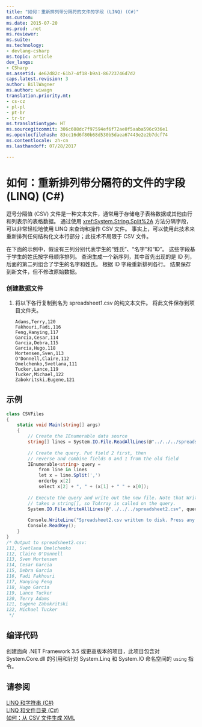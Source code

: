 ```yaml
---
title: "如何：重新排列带分隔符的文件的字段 (LINQ) (C#)"
ms.custom: 
ms.date: 2015-07-20
ms.prod: .net
ms.reviewer: 
ms.suite: 
ms.technology:
- devlang-csharp
ms.topic: article
dev_langs:
- CSharp
ms.assetid: 4e62d82c-61b7-4f18-b9a1-86723746d7d2
caps.latest.revision: 3
author: BillWagner
ms.author: wiwagn
translation.priority.mt:
- cs-cz
- pl-pl
- pt-br
- tr-tr
ms.translationtype: HT
ms.sourcegitcommit: 306c608dc7f97594ef6f72ae0f5aaba596c936e1
ms.openlocfilehash: 83cc16d6f80b68d530b5daea67443e2e2b7dcf74
ms.contentlocale: zh-cn
ms.lasthandoff: 07/28/2017

---
```

# <a name="how-to-reorder-the-fields-of-a-delimited-file-linq-c"></a>如何：重新排列带分隔符的文件的字段 (LINQ) (C#)
逗号分隔值 (CSV) 文件是一种文本文件，通常用于存储电子表格数据或其他由行和列表示的表格数据。 通过使用 <xref:System.String.Split%2A> 方法分隔字段，可以非常轻松地使用 LINQ 来查询和操作 CSV 文件。 事实上，可以使用此技术来重新排列任何结构化文本行部分；此技术不局限于 CSV 文件。  
  
 在下面的示例中，假设有三列分别代表学生的“姓氏”、“名字”和“ID”。 这些字段基于学生的姓氏按字母顺序排列。 查询生成一个新序列，其中首先出现的是 ID 列，后面的第二列组合了学生的名字和姓氏。 根据 ID 字段重新排列各行。 结果保存到新文件，但不修改原始数据。  
  
### <a name="to-create-the-data-file"></a>创建数据文件  
  
1.  将以下各行复制到名为 spreadsheet1.csv 的纯文本文件。 将此文件保存到项目文件夹。  
  
    ```  
    Adams,Terry,120  
    Fakhouri,Fadi,116  
    Feng,Hanying,117  
    Garcia,Cesar,114  
    Garcia,Debra,115  
    Garcia,Hugo,118  
    Mortensen,Sven,113  
    O'Donnell,Claire,112  
    Omelchenko,Svetlana,111  
    Tucker,Lance,119  
    Tucker,Michael,122  
    Zabokritski,Eugene,121  
    ```  
  
## <a name="example"></a>示例  
  
```csharp  
class CSVFiles  
{  
    static void Main(string[] args)  
    {  
        // Create the IEnumerable data source  
        string[] lines = System.IO.File.ReadAllLines(@"../../../spreadsheet1.csv");  
  
        // Create the query. Put field 2 first, then  
        // reverse and combine fields 0 and 1 from the old field  
        IEnumerable<string> query =  
            from line in lines  
            let x = line.Split(',')  
            orderby x[2]  
            select x[2] + ", " + (x[1] + " " + x[0]);  
  
        // Execute the query and write out the new file. Note that WriteAllLines  
        // takes a string[], so ToArray is called on the query.  
        System.IO.File.WriteAllLines(@"../../../spreadsheet2.csv", query.ToArray());  
  
        Console.WriteLine("Spreadsheet2.csv written to disk. Press any key to exit");  
        Console.ReadKey();  
    }  
}  
/* Output to spreadsheet2.csv:  
111, Svetlana Omelchenko  
112, Claire O'Donnell  
113, Sven Mortensen  
114, Cesar Garcia  
115, Debra Garcia  
116, Fadi Fakhouri  
117, Hanying Feng  
118, Hugo Garcia  
119, Lance Tucker  
120, Terry Adams  
121, Eugene Zabokritski  
122, Michael Tucker  
 */  
```  
  
## <a name="compiling-the-code"></a>编译代码  
 创建面向 .NET Framework 3.5 或更高版本的项目，此项目包含对 System.Core.dll 的引用和针对 System.Linq 和 System.IO 命名空间的 `using` 指令。  
  
## <a name="see-also"></a>请参阅  
 [LINQ 和字符串 (C#)](../../../../csharp/programming-guide/concepts/linq/linq-and-strings.md)   
 [LINQ 和文件目录 (C#)](../../../../csharp/programming-guide/concepts/linq/linq-and-file-directories.md)   
 [如何：从 CSV 文件生成 XML](http://msdn.microsoft.com/library/dd7bab8c-96fa-4343-94d0-9739dd6a74fd)

